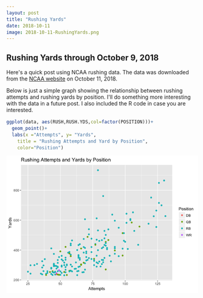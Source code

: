 ```yaml
---
layout: post
title: "Rushing Yards"
date: 2018-10-11
image: 2018-10-11-RushingYards.png
---
```


## Rushing Yards through October 9, 2018

Here's a quick post using NCAA rushing data. The data was downloaded from the [NCAA website](https://www.ncaa.com/stats/football/fbs/current/individual/469) on October 11, 2018.

Below is just a simple graph showing the relationship between rushing attempts and rushing yards by position. I'll do something more interesting with the data in a future post. I also included the R code in case you are interested.

``` r
ggplot(data, aes(RUSH,RUSH.YDS,col=factor(POSITION)))+
  geom_point()+
  labs(x ="Attempts", y= "Yards", 
    title = "Rushing Attempts and Yard by Position", 
    color="Position")
```

![](/images/2018-10-11-RushingYards.png)<!-- -->
